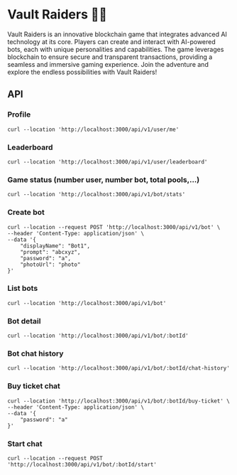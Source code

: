 # Vault Raiders 🧙‍♂️

Vault Raiders is an innovative blockchain game that integrates advanced AI technology at its core. Players can create and interact with AI-powered bots, each with unique personalities and capabilities. The game leverages blockchain to ensure secure and transparent transactions, providing a seamless and immersive gaming experience. Join the adventure and explore the endless possibilities with Vault Raiders!

## API

### Profile

```
curl --location 'http://localhost:3000/api/v1/user/me'
```

### Leaderboard

```
curl --location 'http://localhost:3000/api/v1/user/leaderboard'
```

### Game status (number user, number bot, total pools,...)

```
curl --location 'http://localhost:3000/api/v1/bot/stats'
```

### Create bot

```
curl --location --request POST 'http://localhost:3000/api/v1/bot' \
--header 'Content-Type: application/json' \
--data '{
    "displayName": "Bot1",
    "prompt": "abcxyz",
    "password": "a",
    "photoUrl": "photo"
}'
```

### List bots

```
curl --location 'http://localhost:3000/api/v1/bot'
```

### Bot detail

```
curl --location 'http://localhost:3000/api/v1/bot/:botId'
```

### Bot chat history

```
curl --location 'http://localhost:3000/api/v1/bot/:botId/chat-history'
```

### Buy ticket chat

```
curl --location 'http://localhost:3000/api/v1/bot/:botId/buy-ticket' \
--header 'Content-Type: application/json' \
--data '{
    "password": "a"
}'
```

### Start chat

```
curl --location --request POST 'http://localhost:3000/api/v1/bot/:botId/start'
```
